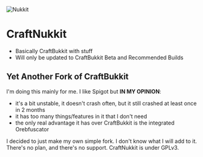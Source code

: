 ![Nukkit](http://www.ribesg.fr/images/nukkit.png)

CraftNukkit
===========

* Basically CraftBukkit with stuff
* Will only be updated to CraftBukkit Beta and Recommended Builds

Yet Another Fork of CraftBukkit
-------------------------------
I'm doing this mainly for me. I like Spigot but **IN MY OPINION**:

* it's a bit unstable, it doesn't crash often, but it still crashed at least once in 2 months
* it has too many things/features in it that I don't need
* the only real advantage it has over CraftBukkit is the integrated Orebfuscator

I decided to just make my own simple fork. I don't know what I will add to it.
There's no plan, and there's no support. CraftNukkit is under GPLv3.